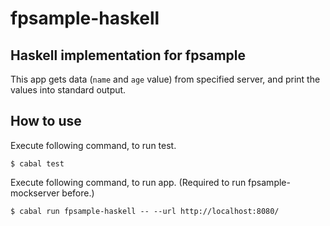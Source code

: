 # fpsample-haskell

## Haskell implementation for fpsample

This app gets data (`name` and `age` value) from specified server, and print the values into standard output.

## How to use

Execute following command, to run test.

```
$ cabal test
```

Execute following command, to run app.
(Required to run fpsample-mockserver before.)

```
$ cabal run fpsample-haskell -- --url http://localhost:8080/
```
